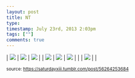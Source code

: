 ```yaml
---
layout: post
title: NT
type: 
timestamp: July 23rd, 2013 2:03pm
tags: [""]
comments: true
---
```


| <img src="https://saturdayxiii.github.io/media/56264253684_0.png"/> | <img src="https://saturdayxiii.github.io/media/56264253684_1.png"/> | <img src="https://saturdayxiii.github.io/media/56264253684_2.png"/> |
| <img src="https://saturdayxiii.github.io/media/56264253684_3.png"/> | <img src="https://saturdayxiii.github.io/media/56264253684_4.png"/> | <img src="https://saturdayxiii.github.io/media/56264253684_5.png"/> |
|  | <img src="https://saturdayxiii.github.io/media/56264253684_6.png"/> |  |

<small>source: https://saturdayxiii.tumblr.com/post/56264253684</small>